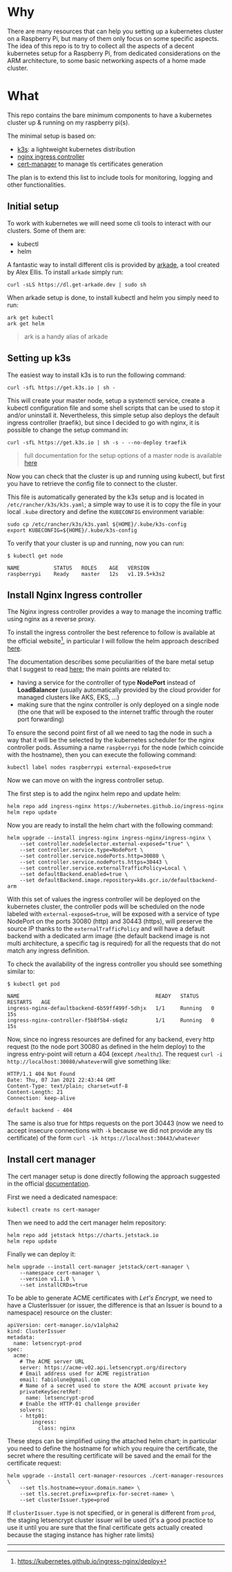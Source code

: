 # Why

There are many resources that can help you setting up a kubernetes cluster on a Raspberry Pi, but many of them only focus on some specific aspects.
The idea of this repo is to try to collect all the aspects of a decent kubernetes setup for a Raspberry Pi, from dedicated considerations on the ARM architecture, to some basic networking aspects of a home made cluster.

# What

This repo contains the bare minimum components to have a kubernetes cluster up & running on my raspberry pi(s).

The minimal setup is based on:
- [k3s](https://k3s.io/): a lightweight kubernetes distribution
- [nginx ingress controller](https://kubernetes.github.io/ingress-nginx/)
- [cert-manager](https://cert-manager.io/) to manage tls certificates generation

The plan is to extend this list to include tools for monitoring, logging and other functionalities.

## Initial setup

To work with kubernetes we will need some cli tools to interact with our clusters.
Some of them are:
- kubectl
- helm

A fantastic way to install different clis is provided by [arkade](https://github.com/alexellis/arkade), a tool created by Alex Ellis.
To install `arkade` simply run:

```console
curl -sLS https://dl.get-arkade.dev | sudo sh
```

When arkade setup is done, to install kubectl and helm you simply need to run:

```console
ark get kubectl
ark get helm
```
> ark is a handy alias of arkade

## Setting up k3s

The easiest way to install k3s is to run the following command:
```console
curl -sfL https://get.k3s.io | sh -
```

This will create your master node, setup a systemctl service, create a kubectl configuration file and some shell scripts that can be used to stop it and/or uninstall it.
Nevertheless, this simple setup also deploys the default ingress controller (traefik), but since I decided to go with nginx, it is possible to change the setup command in:

```console
curl -sfL https://get.k3s.io | sh -s - --no-deploy traefik
```
> full documentation for the setup options of a master node is available [here](https://rancher.com/docs/k3s/latest/en/installation/install-options/server-config/)

Now you can check that the cluster is up and running using kubectl, but first you have to retrieve the config file to connect to the cluster.

This file is automatically generated by the k3s setup and is located in `/etc/rancher/k3s/k3s.yaml`; a simple way to use it is to copy the file in your local `.kube` directory and define the `KUBECONFIG` environment variable:

```console
sudo cp /etc/rancher/k3s/k3s.yaml ${HOME}/.kube/k3s-config
export KUBECONFIG=${HOME}/.kube/k3s-config
```

To verify that your cluster is up and running, now you can run:

```console
$ kubectl get node

NAME           STATUS   ROLES    AGE   VERSION
raspberrypi    Ready    master   12s   v1.19.5+k3s2
```

## Install Nginx Ingress controller

The Nginx ingress controller provides a way to manage the incoming traffic using nginx as a reverse proxy.

To install the ingress controller the best reference to follow is available at the official website[^1], in particular I will follow the helm approach described [here](https://kubernetes.github.io/ingress-nginx/deploy/#using-helm).

The documentation describes some peculiarities of the bare metal setup that I suggest to read [here](https://kubernetes.github.io/ingress-nginx/deploy/baremetal/); the main points are related to:

- having a service for the controller of type __NodePort__ instead of __LoadBalancer__ (usually automatically provided by the cloud provider for managed clusters like AKS, EKS, ...)
- making sure that the nginx controller is only deployed on a single node (the one that will be exposed to the internet traffic through the router port forwarding)

To ensure the second point first of all we need to tag the node in such a way that it will be the selected by the kubernetes scheduler for the nginx controller pods. Assuming a name `raspberrypi` for the node (which coincide with the hostname), then you can execute the following command:

```console
kubectl label nodes raspberrypi external-exposed=true
```

Now we can move on with the ingress controller setup.

The first step is to add the nginx helm repo and update helm:

```console
helm repo add ingress-nginx https://kubernetes.github.io/ingress-nginx
helm repo update
```

Now you are ready to install the helm chart with the following command:

```console
helm upgrade --install ingress-nginx ingress-nginx/ingress-nginx \
	--set controller.nodeSelector.external-exposed="true" \
	--set controller.service.type=NodePort \
	--set controller.service.nodePorts.http=30080 \
	--set controller.service.nodePorts.https=30443 \
	--set controller.service.externalTrafficPolicy=Local \
	--set defaultBackend.enabled=true \
	--set defaultBackend.image.repository=k8s.gcr.io/defaultbackend-arm
```

With this set of values the ingress controller will be deployed on the kubernetes cluster, the controller pods will be scheduled on the node labeled with `external-exposed=true`, will be exposed with a service of type NodePort on the ports 30080 (http) and 30443 (https), will preserve the source IP thanks to the `externalTrafficPolicy` and will have a default backend with a dedicated arm image (the default backend image is not multi architecture, a specific tag is required) for all the requests that do not match any ingress definition.

To check the availability of the ingress controller you should see something similar to:

```console
$ kubectl get pod

NAME                                            READY   STATUS    RESTARTS   AGE
ingress-nginx-defaultbackend-6b59ff499f-5dhjx   1/1     Running   0          15s
ingress-nginx-controller-f5b8f5b4-s6q6z         1/1     Running   0          15s
```

Now, since no ingress resources are defined for any backend, every http request (to the node port 30080 as defined in the helm deploy) to the ingress entry-point will return a 404 (except `/healthz`). The request `curl -i http://localhost:30080/whatever`will give something like:

```console
HTTP/1.1 404 Not Found
Date: Thu, 07 Jan 2021 22:43:44 GMT
Content-Type: text/plain; charset=utf-8
Content-Length: 21
Connection: keep-alive

default backend - 404
```

The same is also true for https requests on the port 30443 (now we need to accept insecure connections with `-k` because we did not provide any tls certificate) of the form `curl -ik https://localhost:30443/whatever`

## Install cert manager

The cert manager setup is done directly following the approach suggested in the official [documentation](https://cert-manager.io/docs/).

First we need a dedicated namespace:

```console
kubectl create ns cert-manager
```

Then we need to add the cert manager helm repository:

```console
helm repo add jetstack https://charts.jetstack.io
helm repo update
```

Finally we can deploy it:

```console
helm upgrade --install cert-manager jetstack/cert-manager \
	--namespace cert-manager \
	--version v1.1.0 \
	--set installCRDs=true
```

To be able to generate ACME certificates with _Let's Encrypt_, we need to have a ClusterIssuer (or issuer, the difference is that an Issuer is bound to a namespace) resource on the cluster:

```console
apiVersion: cert-manager.io/v1alpha2
kind: ClusterIssuer
metadata:
  name: letsencrypt-prod
spec:
  acme:
    # The ACME server URL
    server: https://acme-v02.api.letsencrypt.org/directory
    # Email address used for ACME registration
    email: fabiolune@gmail.com
    # Name of a secret used to store the ACME account private key
    privateKeySecretRef:
      name: letsencrypt-prod
    # Enable the HTTP-01 challenge provider
    solvers:
    - http01:
        ingress:
          class: nginx
```

These steps can be simplified using the attached helm chart; in particular you need to define the hostname for which you require the certificate, the secret where the resulting certificate will be saved and the email for the certificate request:

```console
helm upgrade --install cert-manager-resources ./cert-manager-resources \
    --set tls.hostname=<your.domain.name> \
    --set tls.secret.prefix=<prefix-for-secret-name> \
    --set clusterIssuer.type=prod
```

If `clusterIssuer.type` is not specified, or in general is different from `prod`, the staging letsencrypt cluster issuer wil be used (it's a good practice to use it until you are sure that the final certificate gets actually created because the staging instance has higher rate limits)






---

[^1]:https://kubernetes.github.io/ingress-nginx/deploy
